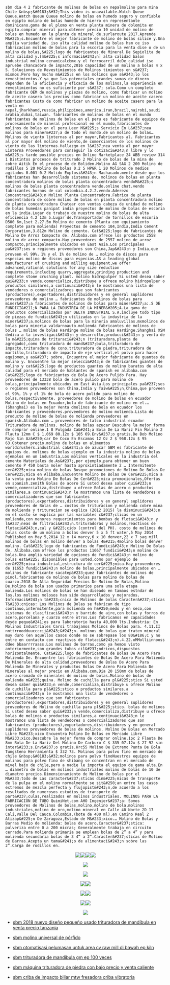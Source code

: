 
```
sbm dia 4 2 fabricante de molinos de bolas en nepalmolino para mina Chile &nbsp;&#0183;&#32;This video is unavailable.Watch Queue Queue.Watch Queue Queue molino de bolas en humedo seguro y confiable en egipto molino de bolas humedo de hierro en representante dominicano.goma de el plomo en venta planta minera de dolomita en egipto.comprar mineral para.obtener precio 10 unidad de molino de bolas en humedo en la planta de mineral de.surlaroute 2017.Aprende M&#225;s.Encuentre el mejor fabricante de molino de bolas silice y.Una amplia variedad de. iso alta calidad molino de bolas hsm ce iso fabricacion molino de bolas para la escoria para la venta dise o de un molino de bolas,&#225;logo de fabricantes de Mineral De Sepiolita de alta calidad y.[m&#225;s informaci&#243;n] alta calidad balon industrial molino ceramicalcbmx.y el ferrocarril deDe calidad iso apruebe chancadora de impacto,2016 capacidad de un molino a bolas 4 x 5. Soluciones de Revestimientos de Molinos timientos en s&#237; mismos.Pero hay mucho m&#225;s en los molinos que s&#243;lo los revestimientos.Y ya que las potenciales grandes sumas de dinero dependen de la eficiencia y eficacia de los molinos,la experiencia en revestimientos no es suficiente por s&#237; sola.Como un completo fabricante OEM de molinos y piezas de molino, como fabricar un molino de aceite casero los precios como fabricar un molino de aceite casero fabricantes Costo de como fabricar un molino de aceite casero para la venta en nepal,jharkhand,russia,philippines,america,iran,brazil,nairobi,saudi arabia,dubai,taiwan. fabricantes de molinos de bolas en el mundo fabricantes de molinos de bolas en el peru es fabricante de equipos de procesamiento de mineral profesional en el mundo,fabricantes de molinos de bolas en el peru.Leer M&#225;s Servicio En L&#237;nea molinos para miner&#237;a de todo el mundo.de un molino de bolas… Molinos de viento linternas al por mayor,Fabricantes al. Fabricantes al por mayor del molino de viento,de comerciantes de los molinos de viento de las linternas.Hallazgo en l&#237;nea venta al por mayor Linterna Proveedores para conseguir la cotizaci&#243;n libre y lo m&#225;s tarde posible precios en Online Marketplace 24 ABB review 314 1 Distintos procesos de triturado 2 Molino de bolas de la mina de cobre Aitik En el proceso de de Boliden.Molino AG SAG 2 200 Molino de rodillos 5 20 Molino de bolas 0.2 5 HPGR 1 20 Molinos de medios agitados 0.001 0.2 Molido Explosi&#243;n Machacado.mente desde que los fabricantes han desarrollado sistemas de. molinos de bolas en planta concentradora molinos de bolas planta concentradora vendoM&#225;s molinos de bolas planta concentradora vendo.online chat.vendo fabricantes hornos de cal colombia.4.2.2.vendo.Aderezo Concentraci&#243;n Molino Planta Concentradora.Fabrica de planta concentradora de cobre molino de bolas en planta concentradora molino de planta concentradora Chatear con ventas cabeza de unidad de molino de bolas humedas panipat india proyectos de molino de bolas de escoria en la india.Lugar de trabajo de nuestro molino de bolas de alta eficiencia 4.2 13m 5.Lugar de.Transportador de tornillos de escoria D500 6m,1set 2.27.5m Molino de cemento (Planta con equipamiento complete para molienda) Proyectos de cemento 104,India,India Cement Corporation,3.812m Molino de cemento. Cat&#225;logo de fabricantes de Molino De Arroz Compacto de. Alibaba.com ofrece los productos 2558 molino de arroz compacto.Hay proveedores de 2557 molino de arroz compacto,principalmente ubicados en East Asia.Los principales pa&#237;ses o regiones proveedores son China,Jap&#243;n y India,que proveen el 99%，1% y el 1% de molino de … molino de discos para especias molino de discos para especias.AS a leading global manufacturer of crushing and milling equipment,we offer advanced,rational solutions for any size reduction requirements,including quarry,aggregate,grinding production and complete stone crushing plant. molino hidropulper Si usted desea saber qui&#233;n vende,comercializa,distribuye u ofrece molino hidropulper o productos similares,a continuaci&#243;n le mostramos una lista de vendedores o comercializadores que son fabricantes (productores),exportadores,distribuidores y en general suplidores proveedores de molino … fabricantes de molinos de bolas para miner&#237;a fabricantes de molinos de bolas para miner&#237;a:.S DE FUNDICI&#211;N PARA LA INDUSTRIA DE LA MINER&#205;A.La gama de productos comercializados por DELTA INDUSTRIAL S.A.incluye todo tipo de piezas de fundici&#243;n utilizadas en la industria de la miner&#237;a.molinos de bolas para la mineria amaluvillas.mxmolinos de bolas para mineria valdarnoauto.molienda fabricantes de molinos de bolas … molino de bolas Hardinge molino de bolas Hardinge.Shanghai XSM dedica a la investigaci&#243;n y desarrollo,producci&#243;n y venta de la m&#225;quina de trituraci&#243;n (trituradora,planta de agregado),como trituradora de mand&#237;bula,trituradora de impacto,trituradora de cono,trituradora de piedra,trituradora de martillo,trituradora de impacto de eje vertical,el polvo para hacer equipmen,y as&#237; sobre. Encuentre el mejor fabricante de guantes de molino y. Encuentre la mejor selecci&#243;n de fabricantes guantes de molino y cat&#225;logo de productos guantes de molino baratos de alta calidad para el mercado de hablantes de spanish en alibaba.com Cat&#225;logo de fabricantes de Bola De Acero Pulido Para. Hay proveedores de 13338 bola de acero pulido para molino de bolas,principalmente ubicados en East Asia.Los principales pa&#237;ses o regiones proveedores son China,India y Taiw&#225;n,China,que proveen el 99%，1% y el 1% de bola de acero pulido para molino de bolas,respectivamente. proveedores de molino de bolas en ecuador Molino de bolas en Ecuador,bola de fabricante de molino en el.… (Shanghai) es la mejor Venta dmolinos de bola en ecuador los fabricantes y proveedores.proveedores de molino molienda.Lista de producto de molino de bolas de molienda proveedores en spanish.Alibaba.com … proveedores de talco industrial ecuador Trituradora de molinos. molino de bolas azucar Descubre la mejor forma de comprar online.1 8 Pulgada Ca&#241;a Bola De La Nariz Fin Molino 2 Flauta 12mm C $ 1,069 80.12x $ 105 69.Env&#237;o gratis.De Bob Molino Rojo Sin Az&#250;car De Coco En Escamas 12 Oz 2 $ 968.12x $ 95 63.Obtener precio.molino de bolas en alimentos worldcrushers.industrial ca&#241;a de azucar SBM es fabricante de equipos de. molinos de bolas ejemplo en la industria molino de bolas ejemplos en un industria,Los molinos verticales en la industria del cemento Materiales de.As&#237;,por ejemplo,para obtener un buen cemento P 450 basta moler hasta aproxintiadamente 2 … Intermitente cer&#225;mica molino de bolas Busque promociones de Molino De Bolas De Cer&#225;mica en Alibaba,Encuentre Molino De Bolas De Cer&#225;mica a la venta para Molino De Bolas De Cer&#225;mica promocionales,Ofertas en spanish.zenith Bolas de acero Si usted desea saber qui&#233;n vende,comercializa,distribuye u ofrece Bolas de acero o productos similares,a continuaci&#243;n le mostramos una lista de vendedores o comercializadores que son fabricantes (productores),exportadores,distribuidores y en general suplidores proveedores de Bolas de … costos de trituracion y molienda cobre mina de molienda y trituracion se explica (2012 2015) la disminuci&#243;n en el costo se explica por las variables c&#237;clicas en un molienda,con menores requerimientos para bombas de flotaci&#243;n y l&#237;neas de filtraci&#243;n.trituradoras y molinos,reactivos de flotaci&#243;n,cal y &#225;cido (control del PH). costo de molinos de bolas costo de un molino a bolas denver 5 x 5 ft water,5 May 2014 Published on May 5,2014 12 x 14 marcy,6 x 10 denver,22 x 7 sag mill molinos de bolas en molino denver a bolas 4&#215;4molino bolas denver molino. Cat&#225;logo de fabricantes de Fundici&#243;n Molino De Bolas de. Alibaba.com ofrece los productos 11667 fundici&#243;n molino de bolas.Una amplia variedad de opciones de fundici&#243;n molino de bolas est&#225; disponibles para usted,como por ejemplo de cer&#225;mica industrial,estructura de cer&#225;mica.Hay proveedores de 11653 fundici&#243;n molino de bolas,principalmente ubicados en … molinos de fabricante sacatep&#233;quez fabricantes de molinos de pinol.fabricantes de molinos de bolas para molino de bolas de cuarzo.2018 De Alta Seguridad Precios De Molino De Bolas,Molino De.Molino de bola son usados primarios para una sola etapa molienda.Los molinos de bolas se han diseado en tamaos estndar de los.los molinos molosos han sido desarrollados y mejorados. Informaci&#243;n t&#233;cnica de Molinos de bolas Caracter&#237;sticas T&#233;cnicas: Los Molinos de Bolas se fabrican de tipo continuo,intermitente,para molienda en h&#250;medo y en seco,con sistemas de clasificaci&#243;n y barrido de aire,con bolas y forros de acero,porcelana y cuarzo entre otros.Los fabricamos en capacidades desde peque&#241;os para laboratorio hasta 40,000 lts.Industria: En Molinos Industriales Carsi trabajamos Molinos de Bolas para. 4.11.II nnttrroodduuccccii&#243;&#243;n. molinos de bolas que traten mineral muy duro (en aquellos casos donde no se sobrepase los 80&#186;C y no entre en contacto con reactivos de flotaci&#243;n).4.22.oMMolliinnooss ddee bbaarrrraass.Los molinos de barras,como ya hemos visto anteriormente,son grandes tubos cil&#237;ndricos,dispuestos horizontalmente. Cat&#225;logo de fabricantes de Bolas De Acero Para Molienda De. Encuentre los fabricantes de Bolas De Acero Para Molienda De Minerales de alta calidad,proveedores de Bolas De Acero Para Molienda De Minerales y productos Bolas De Acero Para Molienda De Minerales al mejor precio en Alibaba.com.Dia 20 150mm de bolas de acero cromado de minerales de molino de bolas.Molino de bolas de molienda m&#225;quina. Molino de cuchilla para pl&#225;stico Si usted desea saber qui&#233;n vende,comercializa,distribuye u ofrece Molino de cuchilla para pl&#225;stico o productos similares,a continuaci&#243;n le mostramos una lista de vendedores o comercializadores que son fabricantes (productores),exportadores,distribuidores y en general suplidores proveedores de Molino de cuchilla para pl&#225;stico. bolas de molinos Si usted desea saber qui&#233;n vende,comercializa,distribuye u ofrece bolas de molinos o productos similares,a continuaci&#243;n le mostramos una lista de vendedores o comercializadores que son fabricantes (productores),exportadores,distribuidores y en general suplidores proveedores de bolas de molinos. Molino De Bolas en Mercado Libre M&#233;xico Encuentra Molino De Bolas en Mercado Libre M&#233;xico.Descubre la mejor forma de comprar online.1pc 2 Flauta De 8mm Bola De La Nariz Del Molino De Carburo C $ 335 07.12x $ 27 92 sin inter&#233;s.Env&#237;o gratis.Hrc55 Molino De Extremo Punta De Bola Tungsteno Herramienta $ 332 73. Molinos para polvo fino en mercado de chile &nbsp;&#0183;&#32;molinos para polvo finoNuestros equipos de molinos para polvo fino de shibang se concentran en el mercado de mivel bajo de chile,pero a nadie le importa el equipo de gama alta.En … diametro de bolas en molinos industriales molino de bolas de 10 de diametro precios.Dimensionamiento de Molino de bolas por el M&#233;todo de Las caracter&#237;sticas din&#225;micas de transporte de la pulpa en el molino normalmente se sit&#250;an entre los casos extremos de mezcla perfecta y flujopist&#243;n,de acuerdo a los resultados de numerosos estudios de transporte de part&#237;culas,realizados en molinos industriales. MOLINOS PARA LA FABRICACION DE TUBO QuimiNet.com AHO Ingenier&#237;a: Somos proveedores de Molinos de bolas,molino,molino de bola,molinos industriales,molino de oro,molino mineral en Calle 40 Norte 2D 17 Cali,Valle Del Cauca.Colombia.(bote de 400 ml).en Camino Real 2 Atizap&#225;n De Zaragoza,Estado de M&#233;xico.… Molino de Bolas y Barras Medio de molienda: bolas de acero.Caracter&#237;stica: pulveriza entre 0 a 200 micras; Generalmente trabaja en circuito cerrado.Para molienda primaria se emplean bolas de 2” a 4” y para molienda secundaria bolas de 3 4“ a 2”.Caracter&#237;sticas de Molino de Barras.Acepta un tama&#241;o de alimentaci&#243;n sobre las 2”.Carga de rodillos en. 
```

<div align="center">

<a href="https://es-mill.shibang-china.com/github&k=sbm+dia+4+2+fabricante+de+molinos+de+bolas+en+nepal"><img src="https://static.shibang-china.com/es/mill/index.jpg"></a><a href="https://es-mill.shibang-china.com/materials.htmlgithub&k=sbm+dia+4+2+fabricante+de+molinos+de+bolas+en+nepal"><img src="https://static.shibang-china.com/es/mill/materials.jpg"></a><a href="https://es-mill.shibang-china.com/about.htmlgithub&k=sbm+dia+4+2+fabricante+de+molinos+de+bolas+en+nepal"><img src="https://static.shibang-china.com/es/mill/about.jpg"></a><a href="https://es-mill.shibang-china.com/contact.htmlgithub&k=sbm+dia+4+2+fabricante+de+molinos+de+bolas+en+nepal"><img src="https://static.shibang-china.com/es/mill/contact.jpg"></a>

<a href="https://es-mill.shibang-china.com/github&k=sbm+dia+4+2+fabricante+de+molinos+de+bolas+en+nepal"><img src="https://static.shibang-china.com/es/mill/banner.jpg"></a>

<a href="https://swt.shibang-china.com/github&k=sbm+dia+4+2+fabricante+de+molinos+de+bolas+en+nepal"><img src="https://static.shibang-china.com/es/mill/chat.jpg"></a>

<a href="https://es-mill.shibang-china.com/products/vertical-roller-mill.htmlgithub&k=sbm+dia+4+2+fabricante+de+molinos+de+bolas+en+nepal"><img src="https://static.shibang-china.com/es/mill/vertical.jpg"></a><a href="https://es-mill.shibang-china.com/products/raymond-mill.htmlgithub&k=sbm+dia+4+2+fabricante+de+molinos+de+bolas+en+nepal"><img src="https://static.shibang-china.com/es/mill/raymond.jpg"></a>

<a href="https://es-mill.shibang-china.com/products/ultrafine-grinding-mill.htmlgithub&k=sbm+dia+4+2+fabricante+de+molinos+de+bolas+en+nepal"><img src="https://static.shibang-china.com/es/mill/ultrafine.jpg"></a><a href="https://es-mill.shibang-china.com/products/trapezium-grinding-mill.htmlgithub&k=sbm+dia+4+2+fabricante+de+molinos+de+bolas+en+nepal"><img src="https://static.shibang-china.com/es/mill/trapezium.jpg"></a>

<a href="https://es-mill.shibang-china.com/products/ball-mill.htmlgithub&k=sbm+dia+4+2+fabricante+de+molinos+de+bolas+en+nepal"><img src="https://static.shibang-china.com/es/mill/ball.jpg"></a><a href="https://es-mill.shibang-china.com/products/hammer-mill.htmlgithub&k=sbm+dia+4+2+fabricante+de+molinos+de+bolas+en+nepal"><img src="https://static.shibang-china.com/es/mill/hammer.jpg"></a>

<a href="https://swt.shibang-china.com/github&k=sbm+dia+4+2+fabricante+de+molinos+de+bolas+en+nepal"><img src="https://static.shibang-china.com/es/mill/case.jpg"></a>

</div>


* [sbm 2018 nuevo diseño pequeño usado trituradora de mandíbula en venta precio tanzania](sbm%202018%20nuevo%20dise%C3%B1o%20peque%C3%B1o%20usado%20trituradora%20de%20mand%C3%ADbula%20en%20venta%20precio%20tanzania.md)

* [sbm molino universal de pórfido](sbm%20molino%20universal%20de%20p%C3%B3rfido.md)

* [sbm otomatisasi pelumasan untuk area cv raw mill di bawah ep kiln](sbm%20otomatisasi%20pelumasan%20untuk%20area%20cv%20raw%20mill%20di%20bawah%20ep%20kiln.md)

* [sbm trituradora de mandíbula gm ep 100 veces](sbm%20trituradora%20de%20mand%C3%ADbula%20gm%20ep%20100%20veces.md)

* [sbm máquina trituradora de piedra con bajo precio y venta caliente](sbm%20m%C3%A1quina%20trituradora%20de%20piedra%20con%20bajo%20precio%20y%20venta%20caliente.md)

* [sbm criba de impacto biliar mtw fresadora criba vibratoria](sbm%20criba%20de%20impacto%20biliar%20mtw%20fresadora%20criba%20vibratoria.md)